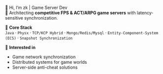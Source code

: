👋 Hi, I’m zk | Game Server Dev  
🚀 Architecting **competitive FPS & ACT/ARPG game servers** with latency-sensitive synchronization.

🔧 **Core Stack**  
`Java` · `Physx` · `TCP/KCP Hybrid` · `Mongo/Redis/Mysql` · `Entity-Component-System (ECS)` · `Snapshot Synchronization`

👀 **Interested in**  
- Game network synchronization
- Distributed systems for game worlds  
- Server-side anti-cheat solutions

<!---
hnrzzk/hnrzzk is a ✨ special ✨ repository because its `README.md` (this file) appears on your GitHub profile.
You can click the Preview link to take a look at your changes.
--->
